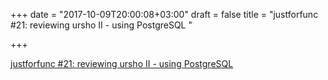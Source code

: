 +++
date = "2017-10-09T20:00:08+03:00"
draft = false
title = "justforfunc #21: reviewing ursho II - using PostgreSQL  "

+++

<p><a href="https://www.youtube.com/watch?v=zBc338CZRpk&index=1&list=PL64wiCrrxh4Jisi7OcCJIUpguV_f5jGnZ">justforfunc #21: reviewing ursho II - using PostgreSQL  </a></p>
